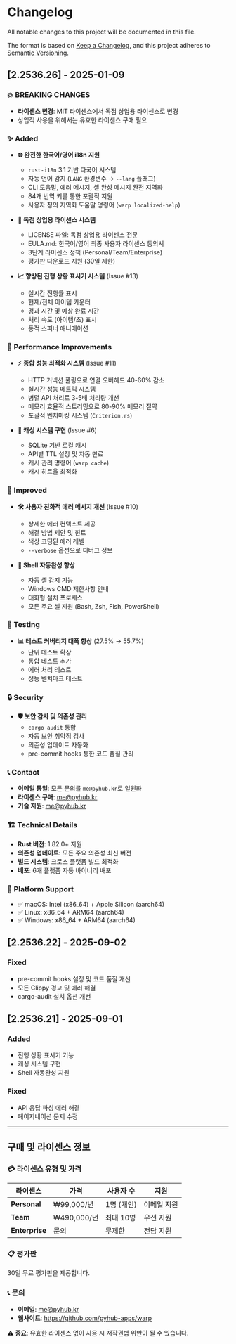 # Changelog

All notable changes to this project will be documented in this file.

The format is based on [Keep a Changelog](https://keepachangelog.com/en/1.0.0/),
and this project adheres to [Semantic Versioning](https://semver.org/spec/v2.0.0.html).

## [2.2536.26] - 2025-01-09

### 💥 BREAKING CHANGES
- **라이센스 변경**: MIT 라이센스에서 독점 상업용 라이센스로 변경
- 상업적 사용을 위해서는 유효한 라이센스 구매 필요

### ✨ Added
- **🌐 완전한 한국어/영어 i18n 지원**
  - `rust-i18n` 3.1 기반 다국어 시스템
  - 자동 언어 감지 (`LANG` 환경변수 → `--lang` 플래그)
  - CLI 도움말, 에러 메시지, 셸 완성 메시지 완전 지역화
  - 84개 번역 키를 통한 포괄적 지원
  - 사용자 정의 지역화 도움말 명령어 (`warp localized-help`)

- **📄 독점 상업용 라이센스 시스템**
  - LICENSE 파일: 독점 상업용 라이센스 전문
  - EULA.md: 한국어/영어 최종 사용자 라이센스 동의서
  - 3단계 라이센스 정책 (Personal/Team/Enterprise)
  - 평가판 다운로드 지원 (30일 제한)

- **📈 향상된 진행 상황 표시기 시스템** (Issue #13)
  - 실시간 진행률 표시
  - 현재/전체 아이템 카운터
  - 경과 시간 및 예상 완료 시간
  - 처리 속도 (아이템/초) 표시
  - 동적 스피너 애니메이션

### 🚀 Performance Improvements
- **⚡ 종합 성능 최적화 시스템** (Issue #11)
  - HTTP 커넥션 풀링으로 연결 오버헤드 40-60% 감소
  - 실시간 성능 메트릭 시스템
  - 병렬 API 처리로 3-5배 처리량 개선
  - 메모리 효율적 스트리밍으로 80-90% 메모리 절약
  - 포괄적 벤치마킹 시스템 (`Criterion.rs`)

- **💾 캐싱 시스템 구현** (Issue #6)
  - SQLite 기반 로컬 캐시
  - API별 TTL 설정 및 자동 만료
  - 캐시 관리 명령어 (`warp cache`)
  - 캐시 히트율 최적화

### 🔧 Improved
- **🛠️ 사용자 친화적 에러 메시지 개선** (Issue #10)
  - 상세한 에러 컨텍스트 제공
  - 해결 방법 제안 및 힌트
  - 색상 코딩된 에러 레벨
  - `--verbose` 옵션으로 디버그 정보

- **🐚 Shell 자동완성 향상**
  - 자동 셸 감지 기능
  - Windows CMD 제한사항 안내
  - 대화형 설치 프로세스
  - 모든 주요 셸 지원 (Bash, Zsh, Fish, PowerShell)

### 🧪 Testing
- **📊 테스트 커버리지 대폭 향상** (27.5% → 55.7%)
  - 단위 테스트 확장
  - 통합 테스트 추가
  - 에러 처리 테스트
  - 성능 벤치마크 테스트

### 🔒 Security
- **🛡️ 보안 감사 및 의존성 관리**
  - `cargo audit` 통합
  - 자동 보안 취약점 검사
  - 의존성 업데이트 자동화
  - pre-commit hooks 통한 코드 품질 관리

### 📞 Contact
- **이메일 통일**: 모든 문의를 `me@pyhub.kr`로 일원화
- **라이센스 구매**: me@pyhub.kr
- **기술 지원**: me@pyhub.kr

### 🏗️ Technical Details
- **Rust 버전**: 1.82.0+ 지원
- **의존성 업데이트**: 모든 주요 의존성 최신 버전
- **빌드 시스템**: 크로스 플랫폼 빌드 최적화
- **배포**: 6개 플랫폼 자동 바이너리 배포

### 📱 Platform Support
- ✅ macOS: Intel (x86_64) + Apple Silicon (aarch64)
- ✅ Linux: x86_64 + ARM64 (aarch64)
- ✅ Windows: x86_64 + ARM64 (aarch64)

## [2.2536.22] - 2025-09-02

### Fixed
- pre-commit hooks 설정 및 코드 품질 개선
- 모든 Clippy 경고 및 에러 해결
- cargo-audit 설치 옵션 개선

## [2.2536.21] - 2025-09-01

### Added
- 진행 상황 표시기 기능
- 캐싱 시스템 구현
- Shell 자동완성 지원

### Fixed
- API 응답 파싱 에러 해결
- 페이지네이션 문제 수정

---

## 구매 및 라이센스 정보

### 💳 라이센스 유형 및 가격

| 라이센스 | 가격 | 사용자 수 | 지원 |
|---------|------|-----------|------|
| **Personal** | ₩99,000/년 | 1명 (개인) | 이메일 지원 |
| **Team** | ₩490,000/년 | 최대 10명 | 우선 지원 |
| **Enterprise** | 문의 | 무제한 | 전담 지원 |

### 📋 평가판
30일 무료 평가판을 제공합니다.

### 📞 문의
- **이메일**: me@pyhub.kr
- **웹사이트**: https://github.com/pyhub-apps/warp

**⚠️ 중요**: 유효한 라이센스 없이 사용 시 저작권법 위반이 될 수 있습니다.